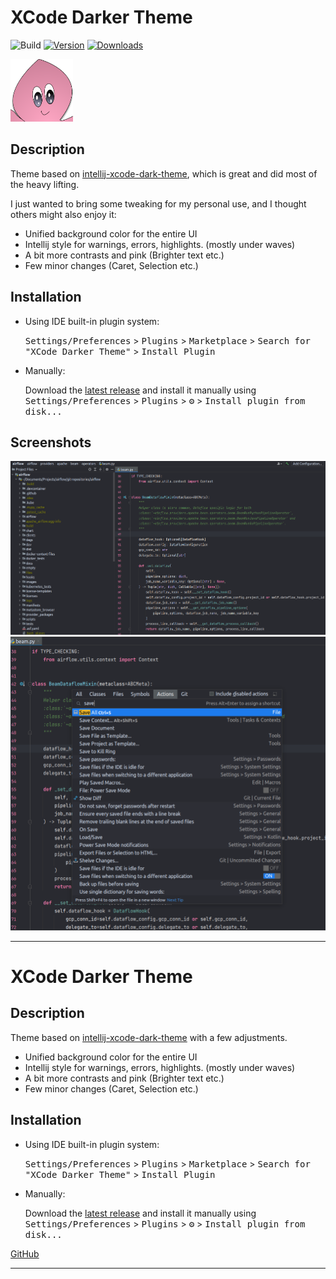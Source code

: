 # XCode Darker Theme

![Build](https://github.com/pierrejeambrun/IntellijXCodeDarkerTheme/workflows/Build/badge.svg)
[![Version](https://img.shields.io/jetbrains/plugin/v/18890.svg)](https://plugins.jetbrains.com/plugin/18890)
[![Downloads](https://img.shields.io/jetbrains/plugin/d/18890.svg)](https://plugins.jetbrains.com/plugin/18890)

<img src="src/main/resources/META-INF/pluginIcon.svg" height="100" width="100">

## Description
Theme based on [intellij-xcode-dark-theme](https://github.com/antelle/intellij-xcode-dark-theme),
which is great and did most of the heavy lifting.

I just wanted to bring some tweaking for my personal use, and I thought others might also enjoy it:
- Unified background color for the entire UI
- Intellij style for warnings, errors, highlights. (mostly under waves)
- A bit more contrasts and pink (Brighter text etc.)
- Few minor changes (Caret, Selection etc.)

## Installation

- Using IDE built-in plugin system:
  
  <kbd>Settings/Preferences</kbd> > <kbd>Plugins</kbd> > <kbd>Marketplace</kbd> > <kbd>Search for "XCode Darker Theme"</kbd> >
  <kbd>Install Plugin</kbd>
  
- Manually:

  Download the [latest release](https://github.com/pierrejeambrun/XCodeDarkerTheme/releases/latest) and install it manually using
  <kbd>Settings/Preferences</kbd> > <kbd>Plugins</kbd> > <kbd>⚙️</kbd> > <kbd>Install plugin from disk...</kbd>

## Screenshots
![screenshot: ide](images/screenshot-full.png)
![screenshot: settings](images/screenshot-actions.png)


---
<!-- Plugin description -->
# XCode Darker Theme

## Description
Theme based on [intellij-xcode-dark-theme](https://github.com/antelle/intellij-xcode-dark-theme) with a few adjustments.
- Unified background color for the entire UI
- Intellij style for warnings, errors, highlights. (mostly under waves)
- A bit more contrasts and pink (Brighter text etc.)
- Few minor changes (Caret, Selection etc.)

## Installation

- Using IDE built-in plugin system:

  <kbd>Settings/Preferences</kbd> > <kbd>Plugins</kbd> > <kbd>Marketplace</kbd> > <kbd>Search for "XCode Darker Theme"</kbd> >
  <kbd>Install Plugin</kbd>

- Manually:

  Download the [latest release](https://github.com/pierrejeambrun/XCodeDarkerTheme/releases/latest) and install it manually using
  <kbd>Settings/Preferences</kbd> > <kbd>Plugins</kbd> > <kbd>⚙️</kbd> > <kbd>Install plugin from disk...</kbd>

[GitHub](https://github.com/pierrejeambrun/IntellijXCodeDarkerTheme)
<!-- Plugin description end -->
---